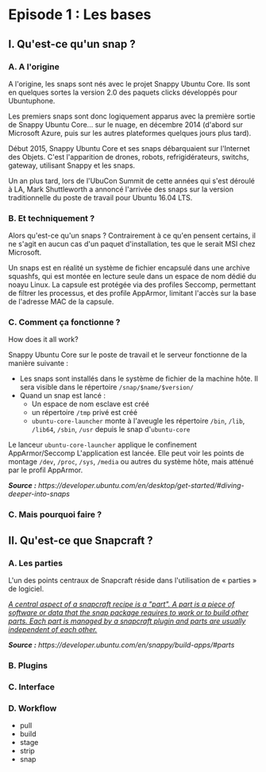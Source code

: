 Episode 1 : Les bases
=====================

I. Qu'est-ce qu'un snap ?
-------------------------

### A. A l'origine

A l'origine, les snaps sont nés avec le projet Snappy Ubuntu Core. Ils sont en quelques sortes la version 2.0 des paquets clicks développés pour Ubuntuphone.

Les premiers snaps sont donc logiquement apparus avec la première sortie de Snappy Ubuntu Core... sur le nuage, en décembre 2014 (d'abord sur Microsoft Azure, puis sur les autres plateformes quelques jours plus tard).

Début 2015, Snappy Ubuntu Core et ses snaps débarquaient sur l'Internet des Objets. C'est l'apparition de drones, robots, refrigidérateurs, switchs, gateway, utilisant Snappy et les snaps.

Un an plus tard, lors de l'UbuCon Summit de cette années qui s'est déroulé à LA, Mark Shuttleworth a annoncé l'arrivée des snaps sur la version traditionnelle du poste de travail pour Ubuntu 16.04 LTS.

### B. Et techniquement ?

Alors qu'est-ce qu'un snaps ? Contrairement à ce qu'en pensent certains, il ne s'agit en aucun cas d'un paquet d'installation, tes que le serait MSI chez Microsoft.

Un snaps est en réalité un système de fichier encapsulé dans une archive squashfs, qui est montée en lecture seule dans un espace de nom dédié du noayu Linux. La capsule est protégée via des profiles Seccomp, permettant de filtrer les processus, et des profile AppArmor, limitant l'accès sur la base de l'adresse MAC de la capsule. 

### C. Comment ça fonctionne ?

How does it all work?

Snappy Ubuntu Core sur le poste de travail et le serveur fonctionne de la manière suivante :

- Les snaps sont installés dans le système de fichier de la machine hôte. Il sera visible dans le répertoire `/snap/$name/$version/`
- Quand un snap est lancé :
    - Un espace de nom esclave est créé
    - un répertoire `/tmp` privé est créé
    - `ubuntu-core-launcher` monte à l'aveugle les répertoire `/bin`, `/lib`, `/lib64`, `/sbin`, `/usr` depuis le snap d'`ubuntu-core`

Le lanceur `ubuntu-core-launcher` applique le confinement AppArmor/Seccomp
L'application est lancée. Elle peut voir les points de montage `/dev`, `/proc`, `/sys`, `/media` ou autres du système hôte, mais atténué par le profil AppArmor.

<p><em><strong>Source :</strong> https://developer.ubuntu.com/en/desktop/get-started/#diving-deeper-into-snaps</em></p>

### C. Mais pourquoi faire ?



## II. Qu'est-ce que Snapcraft ?  
### A. Les parties

L'un des points centraux de Snapcraft réside dans l'utilisation de « parties » de logiciel.

[_A central aspect of a snapcraft recipe is a "part". A part is a piece of software or data that the snap package requires to work or to build other parts. Each part is managed by a snapcraft plugin and parts are usually independent of each other._]()

<p><em><strong>Source :</strong> https://developer.ubuntu.com/en/snappy/build-apps/#parts</em></p>

### B. Plugins  
### C. Interface

### D. Workflow  
  - pull
  - build
  - stage
  - strip
  - snap

